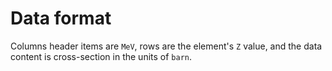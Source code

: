 # Data format

Columns header items are `MeV`, rows are the element's `Z` value, and the data
content is cross-section in the units of `barn`.
